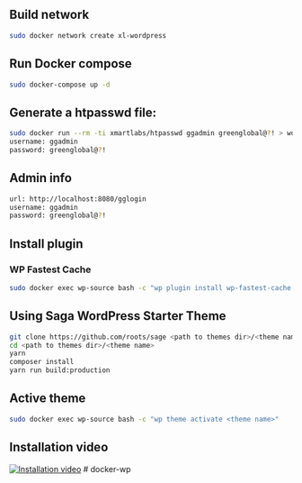 ## Build network
```sh
sudo docker network create xl-wordpress
```

## Run Docker compose
```sh
sudo docker-compose up -d
```

## Generate a htpasswd file:
```sh
sudo docker run --rm -ti xmartlabs/htpasswd ggadmin greenglobal@?! > wordpress/.htpasswd
username: ggadmin
password: greenglobal@?!
```

## Admin info
```sh
url: http://localhost:8080/gglogin
username: ggadmin
password: greenglobal@?!
```

## Install plugin
### WP Fastest Cache
```sh
sudo docker exec wp-source bash -c "wp plugin install wp-fastest-cache --activate"
```

## Using Saga WordPress Starter Theme
```sh
git clone https://github.com/roots/sage <path to themes dir>/<theme name>
cd <path to themes dir>/<theme name>
yarn
composer install
yarn run build:production
```
## Active theme
```sh
sudo docker exec wp-source bash -c "wp theme activate <theme name>"
```

## Installation video
[![Installation video](https://img.youtube.com/vi/ahr1CUHAO7c/0.jpg)](https://www.youtube.com/watch?v=ahr1CUHAO7c)
#   d o c k e r - w p  
 